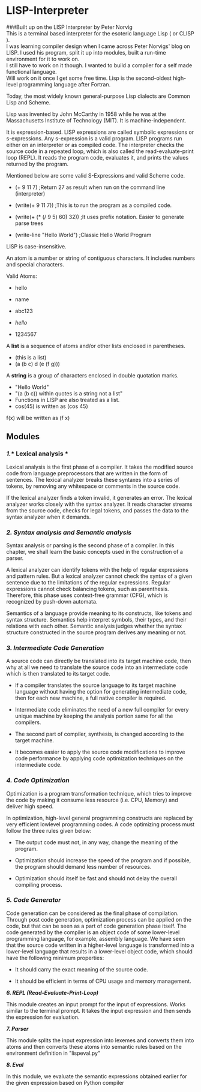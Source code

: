 # LISP-Interpreter
###Built up on the LISP Interpreter by Peter Norvig  
This is a terminal based interpreter for the esoteric language Lisp ( or CLISP ).  
I was learning compiler design when I came across Peter Norvigs' blog on LISP.
I used his program, split it up into modules, built a run-time environment for it to work on.  
I still have to work on it though. I wanted to build a compiler for a self made functional language.  
Will work on it once I get some free time.
Lisp is the second-oldest high-level programming language after Fortran.

Today, the most widely known general-purpose Lisp dialects are Common Lisp and Scheme.

Lisp was invented by John McCarthy in 1958 while he was at the Massachusetts Institute of Technology (MIT). It is machine-independent.

It is expression-based. LISP expressions are called symbolic expressions or s-expressions. Any s-expression is a valid program. LISP programs run either on an interpreter or as compiled code. The interpreter checks the source code in a repeated loop, which is also called the read-evaluate-print loop (REPL). It reads the program code, evaluates it, and prints the values returned by the program.

Mentioned below are some valid S-Expressions and valid Scheme code.

- (+ 9 11 7) ;Return 27 as result when run on the command line (interpreter)

- (write(+ 9 11 7)) ;This is to run the program as a compiled code.

- (write(+ (* (/ 9 5) 60) 32)) ;It uses prefix notation. Easier to generate parse trees

- (write-line "Hello World") ;Classic Hello World Program

LISP is case-insensitive.

An atom is a number or string of contiguous characters. It includes numbers and special characters.

Valid Atoms:

- hello

- name

- abc123

- *hello*

- 1234567

A **list** is a sequence of atoms and/or other lists enclosed in parentheses.

-   (this is a list)
-   (a (b c) d (e (f g)))

A **string** is a group of characters enclosed in double quotation marks.

-   "Hello World"
-   "(a (b c)) within quotes is a string not a list"
-   Functions in LISP are also treated as a list.
-   cos(45) is written as (cos 45)

f(x) will be written as (f x)

Modules
-------

### *1.**  Lexical analysis *

Lexical analysis is the first phase of a compiler. It takes the modified source code from language preprocessors that are written in the form of sentences. The lexical analyzer breaks these syntaxes into a series of tokens, by removing any whitespace or comments in the source code.

If the lexical analyzer finds a token invalid, it generates an error. The lexical analyzer works closely with the syntax analyzer. It reads character streams from the source code, checks for legal tokens, and passes the data to the syntax analyzer when it demands.

### *2\. Syntax analysis and Semantic analysis*

Syntax analysis or parsing is the second phase of a compiler. In this chapter, we shall learn the basic concepts used in the construction of a parser.

 A lexical analyzer can identify tokens with the help of regular expressions and pattern rules. But a lexical analyzer cannot check the syntax of a given sentence due to the limitations of the regular expressions. Regular expressions cannot check balancing tokens, such as parenthesis. Therefore, this phase uses context-free grammar (CFG), which is recognized by push-down automata.

Semantics of a language provide meaning to its constructs, like tokens and syntax structure. Semantics help interpret symbols, their types, and their relations with each other. Semantic analysis judges whether the syntax structure constructed in the source program derives any meaning or not.

### *3\. Intermediate Code Generation*

A source code can directly be translated into its target machine code, then why at all we need to translate the source code into an intermediate code which is then translated to its target code.

- If a compiler translates the source language to its target machine language without having the option for generating intermediate code, then for each new machine, a full native compiler is required.

- Intermediate code eliminates the need of a new full compiler for every unique machine by keeping the analysis portion same for all the compilers.

- The second part of compiler, synthesis, is changed according to the target machine.

- It becomes easier to apply the source code modifications to improve code performance by applying code optimization techniques on the intermediate code.

### *4\. Code Optimization*

Optimization is a program transformation technique, which tries to improve the code by making it consume less resource (i.e. CPU, Memory) and deliver high speed.

In optimization, high-level general programming constructs are replaced by very efficient lowlevel programming codes. A code optimizing process must follow the three rules given below:

- The output code must not, in any way, change the meaning of the program.

- Optimization should increase the speed of the program and if possible, the program should demand less number of resources.

- Optimization should itself be fast and should not delay the overall compiling process.

### *5\. Code Generator*

Code generation can be considered as the final phase of compilation. Through post code generation, optimization process can be applied on the code, but that can be seen as a part of code generation phase itself. The code generated by the compiler is an object code of some lower-level programming language, for example, assembly language. We have seen that the source code written in a higher-level language is transformed into a lower-level language that results in a lower-level object code, which should have the following minimum properties:

- It should carry the exact meaning of the source code.

- It should be efficient in terms of CPU usage and memory management.

***6\. REPL (Read-Evaluate-Print-Loop)***

 This module creates an input prompt for the input of expressions. Works similar to the terminal prompt. It takes the input expression and then sends the expression for evaluation.

***7\. Parser***

This module splits the input expression into lexemes and converts them into atoms and then converts these atoms into semantic rules based on the environment definition in "lispeval.py"

***8\. Eval***

In this module, we evaluate the semantic expressions obtained earlier for the given expression based on Python compiler
